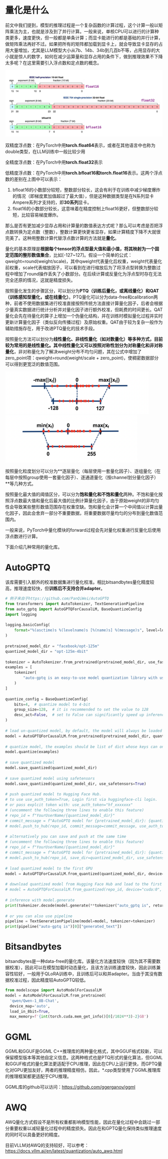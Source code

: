 # 量化是什么

前文中我们提到，模型的推理过程是一个复杂函数的计算过程，这个计算一般以矩阵乘法为主，也就是涉及到了并行计算。一般来说，单核CPU可以进行的计算种类更多，速度更快，但一般都是单条计算；而显卡能进行的都是基础的并行计算，做矩阵乘法再好不过。如果把所有的矩阵都加载到显卡上，就会导致显卡显存的占用大量增加，尤其是LLM模型大小从7b、14b、34b到几百b不等，占用显存的大小就是惊人的数字，如何在减少运算量和显存占用的条件下，做到推理效果不下降太多呢？在这里需要引入浮点数和定点数的概念。

![img](resources/a0f0f479-fc2d-4e38-b5a3-1a9f4fd96f66.png)

双精度浮点数：在PyTorch中用**torch.float64**表示，或者在其他语言中也称为double类型，在LLM训练中一般比较少用

全精度浮点数：在PyTorch中用**torch.float32**表示

低精度浮点数：在PyTorch中用**torch.bfloat16和torch.float16**表示。这两个浮点数的差别在上图中可以表示：

1. bfloat16的小数部分较短，整数部分较长，这会有利于在训练中减少梯度爆炸的情况（即梯度累加值超过了最大值），但是这种数据类型是在N系列显卡Ampere系列才支持的，即**30系列**显卡。
2. float16的小数部分较长，这意味着在精度控制上float16更好，但整数部分较短，比较容易梯度爆炸。

那么是否有更加减少显存占用和计算量的数值表达方式呢？那么可以考虑是否把浮点数转换为定点数（整数），整数计算更快更省显存，如果计算精度下降不大就很完美了。这种用整数计算代替浮点数计算的方法就是**量化**。

量化的基本原理是**根据每个tensor的浮点型最大值和最小值，将其映射为一个固定范围的整形数值集合**，比如[-127~127]。假设一个简单的公式：qweight=round(weight/scale)，其中qweight代表量化后权重，weight代表量化前权重，scale代表缩放因子，可以看到在进行缩放后为了将浮点型转换为整数过程中增加了round操作丢失了小数部分。在后续计算或反量化为浮点型时存在无法完全还原的情况，这就是精度损失。

按照量化发生的步骤区分，可以划分为**PTQ（训练后量化，或离线量化）和QAT（训练感知型量化，或在线量化）**。PTQ量化可以分为data-free和calibration两种，前者不使用数据集进行校准直接按照传统方法直接计算量化因子，后者会根据少量真实数据进行统计分析并对量化因子进行额外校准，但耗费的时间更长。QAT量化会先在待量化的算子上增加一个伪量化结构，并在训练时模拟量化过程并实时更新计算量化因子（类似反向传播过程）及原始权重。QAT由于较为复杂一般作为辅助措施存在，用于改进PTQ量化的技术手段。

按照量化方法可以划分为**线性量化、非线性量化（如对数量化）**等多种方式，目前较为常用的是线性量化。其中线性量化又可以按照对称性划分为**对称量化和非对称量化**，非对称量化为了解决weight分布不均匀问题，其在公式中增加了zero_point项：qweight=round(weight/scale + zero_point)，使稠密数据部分可以得到更宽泛的数值范围。



<img src="resources/image-20240116173833918.png" alt="image-20240116173833918" style="zoom:50%;" />

<img src="resources/image-20240116173902206.png" alt="image-20240116173902206" style="zoom:50%;" />

按照量化粒度划分可以分为**逐层量化（每层使用一套量化因子）、逐组量化（在每层中按照group使用一套量化因子）、逐通道量化（按channel划分量化因子）**等几种方式。

按照量化最大值的阈值区分，可以分为**饱和量化和不饱和量化**两种。不饱和量化按照浮点数最大值和量化后最大值的比例计算量化因子，由于原始weight的非均匀性会导致某些整形数值范围存在权重空缺。饱和量化会计算一个中间值以计算出量化因子，因此会舍弃一部分不重要数据，将重要数据尽量均匀的分布到量化数值范围内。

一般来说，PyTorch中量化模块的forward过程会先对量化权重进行反量化后使用浮点数进行计算。

下面介绍几种常用的量化库。

# AutoGPTQ

该库需要引入额外的校准数据集进行量化校准。相比bitsandbytes量化精度较高，推理速度较快，但**训练后不支持合并adapter**。

```python
# 例子来自于https://github.com/PanQiWei/AutoGPTQ
from transformers import AutoTokenizer, TextGenerationPipeline
from auto_gptq import AutoGPTQForCausalLM, BaseQuantizeConfig
import logging

logging.basicConfig(
    format="%(asctime)s %(levelname)s [%(name)s] %(message)s", level=logging.INFO, datefmt="%Y-%m-%d %H:%M:%S"
)

pretrained_model_dir = "facebook/opt-125m"
quantized_model_dir = "opt-125m-4bit"

tokenizer = AutoTokenizer.from_pretrained(pretrained_model_dir, use_fast=True)
examples = [
    tokenizer(
        "auto-gptq is an easy-to-use model quantization library with user-friendly apis, based on GPTQ algorithm."
    )
]

quantize_config = BaseQuantizeConfig(
    bits=4,  # quantize model to 4-bit
    group_size=128,  # it is recommended to set the value to 128
    desc_act=False,  # set to False can significantly speed up inference but the perplexity may slightly bad
)

# load un-quantized model, by default, the model will always be loaded into CPU memory
model = AutoGPTQForCausalLM.from_pretrained(pretrained_model_dir, quantize_config)

# quantize model, the examples should be list of dict whose keys can only be "input_ids" and "attention_mask"
model.quantize(examples)

# save quantized model
model.save_quantized(quantized_model_dir)

# save quantized model using safetensors
model.save_quantized(quantized_model_dir, use_safetensors=True)

# push quantized model to Hugging Face Hub.
# to use use_auth_token=True, Login first via huggingface-cli login.
# or pass explcit token with: use_auth_token="hf_xxxxxxx"
# (uncomment the following three lines to enable this feature)
# repo_id = f"YourUserName/{quantized_model_dir}"
# commit_message = f"AutoGPTQ model for {pretrained_model_dir}: {quantize_config.bits}bits, gr{quantize_config.group_size}, desc_act={quantize_config.desc_act}"
# model.push_to_hub(repo_id, commit_message=commit_message, use_auth_token=True)

# alternatively you can save and push at the same time
# (uncomment the following three lines to enable this feature)
# repo_id = f"YourUserName/{quantized_model_dir}"
# commit_message = f"AutoGPTQ model for {pretrained_model_dir}: {quantize_config.bits}bits, gr{quantize_config.group_size}, desc_act={quantize_config.desc_act}"
# model.push_to_hub(repo_id, save_dir=quantized_model_dir, use_safetensors=True, commit_message=commit_message, use_auth_token=True)

# load quantized model to the first GPU
model = AutoGPTQForCausalLM.from_quantized(quantized_model_dir, device="cuda:0")

# download quantized model from Hugging Face Hub and load to the first GPU
# model = AutoGPTQForCausalLM.from_quantized(repo_id, device="cuda:0", use_safetensors=True, use_triton=False)

# inference with model.generate
print(tokenizer.decode(model.generate(**tokenizer("auto_gptq is", return_tensors="pt").to(model.device))[0]))

# or you can also use pipeline
pipeline = TextGenerationPipeline(model=model, tokenizer=tokenizer)
print(pipeline("auto-gptq is")[0]["generated_text"])
```

# Bitsandbytes

bitsandbytes是一种data-free的量化库。该量化方法速度较快（因为其不需要数据校准），因此可以在模型加载时动态量化，且该方法训练速度较快，因此训练兼容性较好，一般用于QLoRA训练中，且训练后可以和并adapter。当由于其没有数据校准过程，因此精度较AutoGPTQ较低。

```python
from modelscope import AutoModelForCausalLM
model = AutoModelForCausalLM.from_pretrained(
  'qwen/Qwen-1_8B-Chat',
  device_map='auto',
  load_in_8bit=True,
  max_memory=f'{int(torch.cuda.mem_get_info()[0]/1024**3)-2}GB')
```

# GGML

GGML和GGUF是GGML C++推理库的两种量化格式，其中GGUF格式较新，可以保留模型版本等其他自定义信息。这两种格式也是PTQ形式的量化算法，但GGML和GGUF格式的量化算法更适配于CPU推理，因此在CPU上运行更快，而GPTQ量化对GPU更加友好，两者的推理精度相仿。因此，*.cpp类型使用了GGML推理库的推理框架都更适配于CPU推理。

GGML库的github可以访问：https://github.com/ggerganov/ggml

# AWQ

AWQ量化方式假设不是所有权重都影响模型性能，因此在量化过程中会跳过一部分重要权重以减轻量化过程中的精度损失。因此在和GPTQ量化保持类似推理速度的同时可以具备更好的精度。

目前VLLM对AWQ的支持较好，可以参考：https://docs.vllm.ai/en/latest/quantization/auto_awq.html
